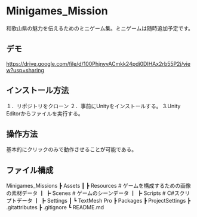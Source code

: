 # Minigames_Mission
和歌山県の魅力を伝えるためのミニゲーム集。ミニゲームは随時追加予定です。


## デモ
https://drive.google.com/file/d/100PhjnyvACmkk24pdi0DIHAx2rb55P2j/view?usp=sharing


## インストール方法
１．リポジトリをクローン
２．事前にUnityをインストールする。
3.Unity Editorからファイルを実行する。


## 操作方法
基本的にクリックのみで動作させることが可能である。


## ファイル構成
Minigames_Missions
┣  Assets
┃ ┣  Resources # ゲームを構成するための画像の素材データ
┃ ┣  Scenes # ゲームのシーンデータ
┃ ┣  Scripts # C#スクリプトデータ
┃ ┣  Settings
┃ ┗  TextMesh Pro
┣ Packages
┣ ProjectSettings
┣ .gitattributes
┣ .gitignore
┗ README.md



